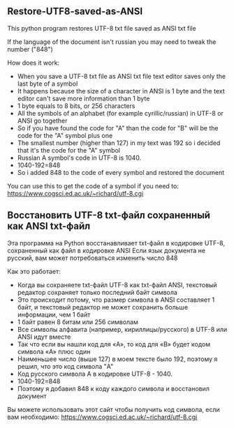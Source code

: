 ## Restore-UTF8-saved-as-ANSI
This python program restores UTF-8 txt file saved as ANSI txt file

If the language of the document isn't russian you may need to tweak the number ("848")

How does it work:
- When you save a UTF-8 txt file as ANSI txt file text editor saves only the last byte of a symbol
- It happens because the size of a character in ANSI is 1 byte and the text editor can't save more information than 1 byte
- 1 byte equals to 8 bits, or 256 characters
- All the symbols of an alphabet (for example cyrillic/russian) in UTF-8 or ANSI go together
- So if you have found the code for "A" than the code for "B" will be the code for the "A" symbol plus one
- The smallest number (higher than 127) in my text was 192 so i decided that it's the code for the "A" symbol
- Russian A symbol's code in UTF-8 is 1040.
- 1040-192=848
- So i added 848 to the code of every symbol and restored the document

You can use this to get the code of a symbol if you need to: https://www.cogsci.ed.ac.uk/~richard/utf-8.cgi

## Восстановить UTF-8 txt-файл сохраненный как ANSI txt-файл

Эта программа на Python восстанавливает txt-файл в кодировке UTF-8, сохраненный как файл в кодировке ANSI
Если язык документа не русский, вам может потребоваться изменить число 848

Как это работает:
- Когда вы сохраняете txt-файл UTF-8 как txt-файл ANSI, текстовый редактор сохраняет только последний байт символа
- Это происходит потому, что размер символа в ANSI составляет 1 байт, и текстовый редактор не может сохранить больше информации, чем 1 байт
- 1 байт равен 8 битам или 256 символам
- Все символы алфавита (например, кириллицы/русского) в UTF-8 или ANSI идут вместе
- Так что если вы нашли код для «A», то код для «B» будет кодом символа «A» плюс один
- Наименьшее число (выше 127) в моем тексте было 192, поэтому я решил, что это код символа "A"
- Код русского символа A в кодировке UTF-8 - 1040.
- 1040-192=848
- Поэтому я добавил 848 к коду каждого символа и восстановил документ

Вы можете использовать этот сайт чтобы получить код символа, если вам необходимо: https://www.cogsci.ed.ac.uk/~richard/utf-8.cgi

